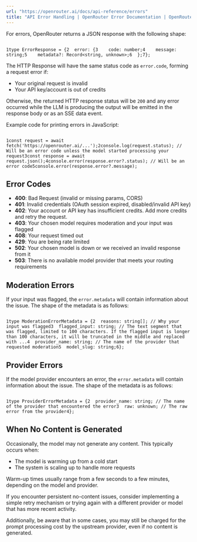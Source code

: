 ```yaml
---
url: "https://openrouter.ai/docs/api-reference/errors"
title: "API Error Handling | OpenRouter Error Documentation | OpenRouter | Documentation"
---
```


For errors, OpenRouter returns a JSON response with the following shape:

```code-block text-sm

1type ErrorResponse = {2  error: {3    code: number;4    message: string;5    metadata?: Record<string, unknown>;6  };7};
```

The HTTP Response will have the same status code as `error.code`, forming a request error if:

- Your original request is invalid
- Your API key/account is out of credits

Otherwise, the returned HTTP response status will be `200` and any error occurred while the LLM is producing the output will be emitted in the response body or as an SSE data event.

Example code for printing errors in JavaScript:

```code-block text-sm

1const request = await fetch('https://openrouter.ai/...');2console.log(request.status); // Will be an error code unless the model started processing your request3const response = await request.json();4console.error(response.error?.status); // Will be an error code5console.error(response.error?.message);
```

## Error Codes

- **400**: Bad Request (invalid or missing params, CORS)
- **401**: Invalid credentials (OAuth session expired, disabled/invalid API key)
- **402**: Your account or API key has insufficient credits. Add more credits and retry the request.
- **403**: Your chosen model requires moderation and your input was flagged
- **408**: Your request timed out
- **429**: You are being rate limited
- **502**: Your chosen model is down or we received an invalid response from it
- **503**: There is no available model provider that meets your routing requirements

## Moderation Errors

If your input was flagged, the `error.metadata` will contain information about the issue. The shape of the metadata is as follows:

```code-block text-sm

1type ModerationErrorMetadata = {2  reasons: string[]; // Why your input was flagged3  flagged_input: string; // The text segment that was flagged, limited to 100 characters. If the flagged input is longer than 100 characters, it will be truncated in the middle and replaced with ...4  provider_name: string; // The name of the provider that requested moderation5  model_slug: string;6};
```

## Provider Errors

If the model provider encounters an error, the `error.metadata` will contain information about the issue. The shape of the metadata is as follows:

```code-block text-sm

1type ProviderErrorMetadata = {2  provider_name: string; // The name of the provider that encountered the error3  raw: unknown; // The raw error from the provider4};
```

## When No Content is Generated

Occasionally, the model may not generate any content. This typically occurs when:

- The model is warming up from a cold start
- The system is scaling up to handle more requests

Warm-up times usually range from a few seconds to a few minutes, depending on the model and provider.

If you encounter persistent no-content issues, consider implementing a simple retry mechanism or trying again with a different provider or model that has more recent activity.

Additionally, be aware that in some cases, you may still be charged for the prompt processing cost by the upstream provider, even if no content is generated.